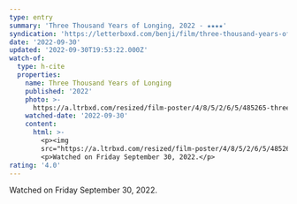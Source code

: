 ```yaml
---
type: entry
summary: 'Three Thousand Years of Longing, 2022 - ★★★★'
syndication: 'https://letterboxd.com/benji/film/three-thousand-years-of-longing/'
date: '2022-09-30'
updated: '2022-09-30T19:53:22.000Z'
watch-of:
  type: h-cite
  properties:
    name: Three Thousand Years of Longing
    published: '2022'
    photo: >-
      https://a.ltrbxd.com/resized/film-poster/4/8/5/2/6/5/485265-three-thousand-years-of-longing-0-600-0-900-crop.jpg?v=2abe84afc5
    watched-date: '2022-09-30'
    content:
      html: >-
        <p><img
        src="https://a.ltrbxd.com/resized/film-poster/4/8/5/2/6/5/485265-three-thousand-years-of-longing-0-600-0-900-crop.jpg?v=2abe84afc5"/></p>
        <p>Watched on Friday September 30, 2022.</p>
rating: '4.0'
---
```

Watched on Friday September 30, 2022.
